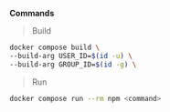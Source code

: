 **Commands**

> Build

```bash
docker compose build \
--build-arg USER_ID=$(id -u) \
--build-arg GROUP_ID=$(id -g) \
```

> Run

```bash
docker compose run --rm npm <command>
```
